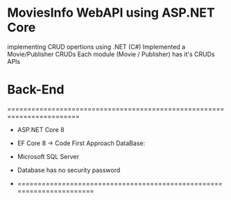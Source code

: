 # MoviesInfo WebAPI using ASP.NET Core 
implementing CRUD opertions using .NET (C#)
Implemented a Movie/Publisher CRUDs
Each module (Movie / Publisher) has it's CRUDs APIs


# Back-End
========================================================================

- ASP.NET Core 8
- EF Core 8 -> Code First Approach
DataBase:
- Microsoft SQL Server
- Database has no security password

- 
  ======================================================================

